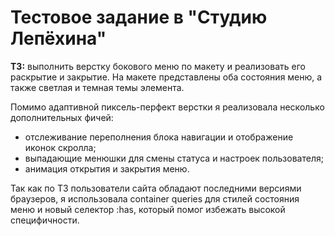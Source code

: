 # Тестовое задание в "Студию Лепёхина"

**ТЗ:** выполнить верстку бокового меню по макету и реализовать его раскрытие и закрытие. На макете представлены оба состояния меню, а также светлая и темная темы элемента. 

Помимо адаптивной пиксель-перфект верстки я реализовала несколько дополнительных фичей:
- отслеживание переполнения блока навигации и отображение иконок скролла;
- выпадающие менюшки для смены статуса и настроек пользователя;
- анимация открытия и закрытия меню.

Так как по ТЗ пользователи сайта обладают последними версиями браузеров, я использовала container queries для стилей состояния меню и новый селектор :has, который помог избежать высокой специфичности.

